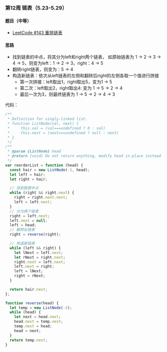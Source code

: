 ### 第12周 链表（5.23-5.29）

#### 题目（中等）

- [LeetCode #143 重排链表](https://leetcode.cn/problems/reorder-list/)

#### 思路

- 找到链表的中点，将其分为left和right两个链表， 如原始链表为 1 -> 2 -> 3 -> 4 -> 5，则变为left：1 -> 2 -> 3，right：4 -> 5
- 翻转right链表，则变为：5 -> 4
- 构造新链表：依次从left链表的左侧和翻转后right的左侧各取一个值进行拼接
  - 第一次拼接：left取出1，right取出5，变为1 -> 5
  - 第二次：left取出2，right取出4: 变为 1 -> 5 -> 2 -> 4
  - 最后一次为3，则最终链表为 1 -> 5 -> 2 -> 4 -> 3

代码：

```javascript
/**
 * Definition for singly-linked list.
 * function ListNode(val, next) {
 *     this.val = (val===undefined ? 0 : val)
 *     this.next = (next===undefined ? null : next)
 * }
 */
/**
 * @param {ListNode} head
 * @return {void} Do not return anything, modify head in-place instead.
 */
var reorderList = function (head) {
  const hair = new ListNode(-1, head);
  let left = hair;
  let right = hair;

  // 找到链表中点
  while (right && right.next) {
    right = right.next.next;
    left = left.next;
  }
  // 分为两个链表
  right = left.next;
  left.next = null;
  left = head;
  // 翻转右链表
  right = reverse(right);

  // 构造新链表
  while (left && right) {
    let lNext = left.next;
    let rNext = right.next;
    right.next = left.next;
    left.next = right;
    left = lNext;
    right = rNext;
  }

  return hair.next;
};

function reverse(head) {
  let temp = new ListNode(-1);
  while (head) {
    let next = head.next;
    head.next = temp.next;
    temp.next = head;
    head = next;
  }
  return temp.next;
}

```